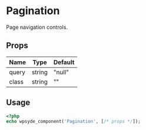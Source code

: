 # Pagination

Page navigation controls.

## Props

| Name | Type | Default |
|------|------|---------|
| query | string | "null" |
| class | string | "" |

## Usage

```php
<?php
echo wpsyde_component('Pagination', [/* props */]);
```
